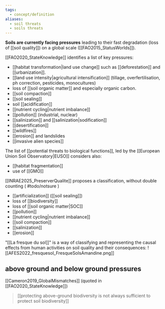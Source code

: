 ```yaml
---
tags:
  - concept/definition
aliases:
  - soil threats
  - soils threats
---
```

**Soils are currently facing pressures** leading to their fast degradation (loss of [[soil quality]]) on a global scale ([[FAO2015_StatusWorlds]]).

[[FAO2020_StateKnowledge]] identifies a list of key pressures:
- [[habitat transformation|land use change]] such as [[deforestation]] and [[urbanization]].
- [[land use intensity|agricultural intensification]] (tillage, overfertilisation, ph correction, pesticides, monocultures)
- loss of [[soil organic matter]] and especially organic carbon.
- [[soil compaction]]
- [[soil sealing]]
- soil [[acidification]]
- [[nutrient cycling|nutrient imbalance]]
- [[pollution]] (industrial, nuclear)
- [[salinization]] and [[salinization|sodification]]
- [[desertification]]
- [[wildfires]]
- [[erosion]] and landslides
- [[invasive alien species]]

The list of [[potential threats to biological functions]], led by the [[European Union Soil Observatory|EUSO]] considers also:
 - [[habitat fragmentation]]
 - use of [[GMO]]

[[INRAE2025_PreserverQualite]] proposes a classification, without double counting ( #todo/notsure )
- [[artificialization]] ([[soil sealing]])
- loss of [[biodiversity]]
- loss of [[soil organic matter|SOC]]
- [[pollution]]
- [[nutrient cycling|nutrient imbalance]]
- [[soil compaction]]
- [[salinization]]
- [[erosion]]

"[[La fresque du sol]]" is a way of classifying and representing the causal effects from human activities on soil quality and their consequences:
![[AFES2022_fresquesol_FresqueSolsAmandine.png]]
## above ground and below ground pressures
[[Cameron2019_GlobalMismatches]] (quoted in [[FAO2020_StateKnowledge]])
>[[protecting above-ground biodiversity is not always sufficient to protect soil biodiversity]]

